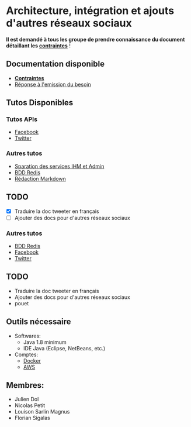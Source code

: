 # Architecture, intégration et ajouts d'autres réseaux sociaux

**Il est demandé à tous les groupe de prendre connaissance du document détaillant les [contraintes](/docs/mandatory.md)** !

## Documentation disponible

- **[Contraintes](/docs/mandatory.md)**
- [Réponse à l'emission du besoin](/docs/reponse_besoin.md)

## Tutos Disponibles

### Tutos APIs

- [Facebook](/tutos/tuto_API_Facebook.md)
- [Twitter](tutos/tuto_API_Tweeter.md)

### Autres tutos

- [Sparation des services IHM et Admin](tutos/tuto_separation_ihm_admin.md)
- [BDD Redis](tutos/tuto_BDDRedis.md)
- [Rédaction Markdown](https://guides.github.com/features/mastering-markdown/)

## TODO

- [x] Traduire la doc tweeter en français
- [ ] Ajouter des docs pour d'autres réseaux sociaux

### Autres tutos

- [BDD Redis](tuto_apis/tuto_BDDRedis.md)
- [Facebook](/tuto_apis/tuto_API_Facebook.md)
- [Twitter](tuto_apis/tuto_API_Tweeter.md)

## TODO

- Traduire la doc tweeter en français
- Ajouter des docs pour d'autres réseaux sociaux
- pouet

## Outils nécessaire

- Softwares:
  + Java 1.8 minimum
  + IDE Java (Eclipse, NetBeans, etc.)
- Comptes:
  + [Docker](https://www.docker.com/)
  + [AWS](https://aws.amazon.com/)
  
  

## Membres:

- Julien Dol
- Nicolas Petit
- Louison Sarlin Magnus
- Florian Sigalas
